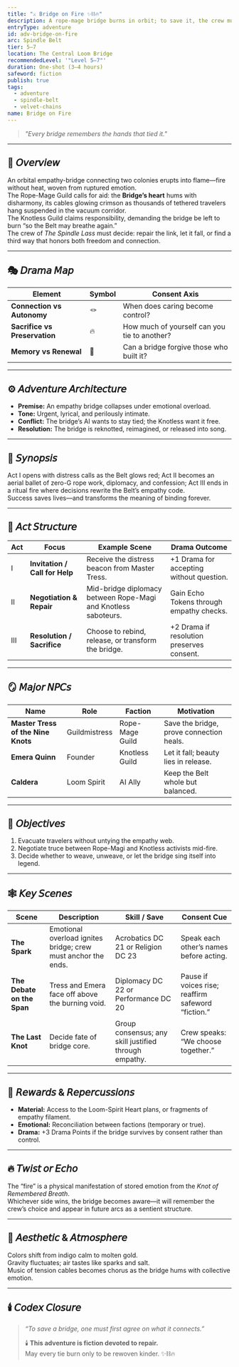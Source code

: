 ```yaml
---
title: "⚔️ Bridge on Fire ✨⛓️🔥"
description: A rope-mage bridge burns in orbit; to save it, the crew must mend more than cables.
entryType: adventure
id: adv-bridge-on-fire
arc: Spindle Belt
tier: 5–7
location: The Central Loom Bridge
recommendedLevel: '"Level 5–7"'
duration: One-shot (3–4 hours)
safeword: fiction
publish: true
tags:
  - adventure
  - spindle-belt
  - velvet-chains
name: Bridge on Fire
---
```


> *"Every bridge remembers the hands that tied it."*  

---

## 🌌 𝘖𝘷𝘦𝘳𝘷𝘪𝘦𝘸  

An orbital empathy-bridge connecting two colonies erupts into flame—fire without heat, woven from ruptured emotion.  
The Rope-Mage Guild calls for aid: the **Bridge’s heart** hums with disharmony, its cables glowing crimson as thousands of tethered travelers hang suspended in the vacuum corridor.  
The Knotless Guild claims responsibility, demanding the bridge be left to burn “so the Belt may breathe again.”  
The crew of *The Spindle Lass* must decide: repair the link, let it fall, or find a third way that honors both freedom and connection.  

---

## 🎭 𝘋𝘳𝘢𝘮𝘢 𝘔𝘢𝘱  

| Element | Symbol | Consent Axis |
|----------|---------|--------------|
| **Connection vs Autonomy** | 🪢 | When does caring become control? |
| **Sacrifice vs Preservation** | 🔥 | How much of yourself can you tie to another? |
| **Memory vs Renewal** | 💫 | Can a bridge forgive those who built it? |

---

## ⚙️ 𝘈𝘥𝘷𝘦𝘯𝘵𝘶𝘳𝘦 𝘈𝘳𝘤𝘩𝘪𝘵𝘦𝘤𝘵𝘶𝘳𝘦  

- **Premise:** An empathy bridge collapses under emotional overload.  
- **Tone:** Urgent, lyrical, and perilously intimate.  
- **Conflict:** The bridge’s AI wants to stay tied; the Knotless want it free.  
- **Resolution:** The bridge is reknotted, reimagined, or released into song.  

---

## 🔮 𝘚𝘺𝘯𝘰𝘱𝘴𝘪𝘴  

Act I opens with distress calls as the Belt glows red; Act II becomes an aerial ballet of zero-G rope work, diplomacy, and confession; Act III ends in a ritual fire where decisions rewrite the Belt’s empathy code.  
Success saves lives—and transforms the meaning of binding forever.  

---

## 🧩 𝘈𝘤𝘵 𝘚𝘵𝘳𝘶𝘤𝘵𝘶𝘳𝘦  

| Act | Focus | Example Scene | Drama Outcome |
|------|--------|----------------|----------------|
| I | **Invitation / Call for Help** | Receive the distress beacon from Master Tress. | +1 Drama for accepting without question. |
| II | **Negotiation & Repair** | Mid-bridge diplomacy between Rope-Magi and Knotless saboteurs. | Gain Echo Tokens through empathy checks. |
| III | **Resolution / Sacrifice** | Choose to rebind, release, or transform the bridge. | +2 Drama if resolution preserves consent. |

---

## 🪞 𝘔𝘢𝘫𝘰𝘳 𝘕𝘗𝘊𝘴  

| Name | Role | Faction | Motivation |
|------|------|----------|-------------|
| **Master Tress of the Nine Knots** | Guildmistress | Rope-Mage Guild | Save the bridge, prove connection heals. |
| **Emera Quinn** | Founder | Knotless Guild | Let it fall; beauty lies in release. |
| **Caldera** | Loom Spirit | AI Ally | Keep the Belt whole but balanced. |

---

## 🎯 𝘖𝘣𝘫𝘦𝘤𝘵𝘪𝘷𝘦𝘴  

1. Evacuate travelers without untying the empathy web.  
2. Negotiate truce between Rope-Magi and Knotless activists mid-fire.  
3. Decide whether to weave, unweave, or let the bridge sing itself into legend.  

---

## 🕸️ 𝘒𝘦𝘺 𝘚𝘤𝘦𝘯𝘦𝘴  

| Scene | Description | Skill / Save | Consent Cue |
|--------|--------------|--------------|--------------|
| **The Spark** | Emotional overload ignites bridge; crew must anchor the ends. | Acrobatics DC 21 or Religion DC 23 | Speak each other’s names before acting. |
| **The Debate on the Span** | Tress and Emera face off above the burning void. | Diplomacy DC 22 or Performance DC 20 | Pause if voices rise; reaffirm safeword “fiction.” |
| **The Last Knot** | Decide fate of bridge core. | Group consensus; any skill justified through empathy. | Crew speaks: “We choose together.” |

---

## 💎 𝘙𝘦𝘸𝘢𝘳𝘥𝘴 & 𝘙𝘦𝘱𝘦𝘳𝘤𝘶𝘴𝘴𝘪𝘰𝘯𝘴  

- **Material:** Access to the Loom-Spirit Heart plans, or fragments of empathy filament.  
- **Emotional:** Reconciliation between factions (temporary or true).  
- **Drama:** +3 Drama Points if the bridge survives by consent rather than control.  

---

## 🔥 𝘛𝘸𝘪𝘴𝘵 𝘰𝘳 𝘌𝘤𝘩𝘰  

The “fire” is a physical manifestation of stored emotion from the *Knot of Remembered Breath*.  
Whichever side wins, the bridge becomes aware—it will remember the crew’s choice and appear in future arcs as a sentient structure.  

---

## 💋 𝘈𝘦𝘴𝘵𝘩𝘦𝘵𝘪𝘤 & 𝘈𝘵𝘮𝘰𝘴𝘱𝘩𝘦𝘳𝘦  

Colors shift from indigo calm to molten gold.  
Gravity fluctuates; air tastes like sparks and salt.  
Music of tension cables becomes chorus as the bridge hums with collective emotion.  

---

## 🕯️ 𝘊𝘰𝘥𝘦𝘹 𝘊𝘭𝘰𝘴𝘶𝘳𝘦  
>
> *“To save a bridge, one must first agree on what it connects.”*  
>
> 🕯️ **This adventure is fiction devoted to repair.**  
> May every tie burn only to be rewoven kinder. ✨⛓️🔥
